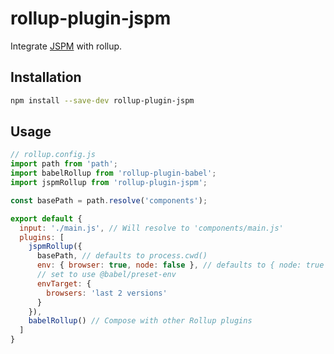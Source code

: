 # rollup-plugin-jspm

Integrate [JSPM](https://github.com/jspm/jspm2-cli) with rollup.

## Installation

```bash
npm install --save-dev rollup-plugin-jspm
```

## Usage
```js
// rollup.config.js
import path from 'path';
import babelRollup from 'rollup-plugin-babel';
import jspmRollup from 'rollup-plugin-jspm';

const basePath = path.resolve('components');

export default {
  input: './main.js', // Will resolve to 'components/main.js'
  plugins: [
    jspmRollup({ 
      basePath, // defaults to process.cwd()
      env: { browser: true, node: false }, // defaults to { node: true }
      // set to use @babel/preset-env
      envTarget: {
        browsers: 'last 2 versions'
      }
    }),
    babelRollup() // Compose with other Rollup plugins
  ]
}

```
